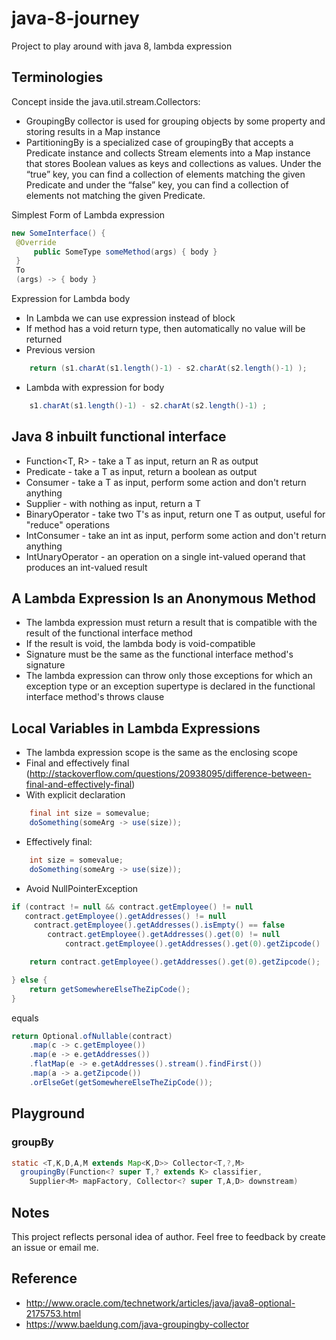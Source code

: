 # java-8-journey 
Project to play around with java 8, lambda expression

## Terminologies
Concept inside the java.util.stream.Collectors:
* GroupingBy collector is used for grouping objects by some property and storing results in a Map instance
* PartitioningBy is a specialized case of groupingBy that accepts a Predicate instance and collects Stream elements into a Map instance that stores Boolean values as keys and collections as values. Under the “true” key, you can find a collection of elements matching the given Predicate and under the “false” key, you can find a collection of elements not matching the given Predicate.

Simplest Form of Lambda expression

```java
new SomeInterface() {  
 @Override  
     public SomeType someMethod(args) { body }  
 }
 To
 (args) -> { body }
```

Expression for Lambda body
* In Lambda we can use expression instead of block
* If method has a void return type, then automatically no value will be returned
* Previous version

```java
	return (s1.charAt(s1.length()-1) - s2.charAt(s2.length()-1) );
```

* Lambda with expression for body

```java
	s1.charAt(s1.length()-1) - s2.charAt(s2.length()-1) ;
```

## Java 8 inbuilt functional interface
* Function<T, R> - take a T as input, return an R as output
* Predicate<T> - take a T as input, return a boolean as output
* Consumer<T> - take a T as input, perform some action and don't return anything
* Supplier<T> - with nothing as input, return a T
* BinaryOperator<T> - take two T's as input, return one T as output, useful for "reduce" operations
* IntConsumer - take an int as input, perform some action and don't return anything
* IntUnaryOperator - an operation on a single int-valued operand that produces an int-valued result

## A Lambda Expression Is an Anonymous Method
* The lambda expression must return a result that is compatible with the result of the functional interface method
* If the result is void, the lambda body is void-compatible
* Signature must be the same as the functional interface method's signature
* The lambda expression can throw only those exceptions for which an exception type or an exception supertype is declared in the functional interface method's throws clause

## Local Variables in Lambda Expressions
* The lambda expression scope is the same as the enclosing scope
* Final and effectively final (http://stackoverflow.com/questions/20938095/difference-between-final-and-effectively-final)
* With explicit declaration 

```java
	final int size = somevalue;
	doSomething(someArg -> use(size));
```

* Effectively final:

```java
	int size = somevalue;
	doSomething(someArg -> use(size));
```

* Avoid NullPointerException

```java  
if (contract != null && contract.getEmployee() != null
   contract.getEmployee().getAddresses() != null
     contract.getEmployee().getAddresses().isEmpty() == false
        contract.getEmployee().getAddresses().get(0) != null
            contract.getEmployee().getAddresses().get(0).getZipcode() != null) {

    return contract.getEmployee().getAddresses().get(0).getZipcode();

} else {
    return getSomewhereElseTheZipCode();
}
```

equals

```java
return Optional.ofNullable(contract)
    .map(c -> c.getEmployee())
    .map(e -> e.getAddresses())
    .flatMap(e -> e.getAddresses().stream().findFirst())
    .map(a -> a.getZipcode())
    .orElseGet(getSomewhereElseTheZipCode());
```
## Playground
### groupBy

```java
static <T,K,D,A,M extends Map<K,D>> Collector<T,?,M>
  groupingBy(Function<? super T,? extends K> classifier, 
    Supplier<M> mapFactory, Collector<? super T,A,D> downstream)
```

## Notes
This project reflects personal idea of author. Feel free to feedback by create an issue or email me.

## Reference 
- http://www.oracle.com/technetwork/articles/java/java8-optional-2175753.html
- https://www.baeldung.com/java-groupingby-collector